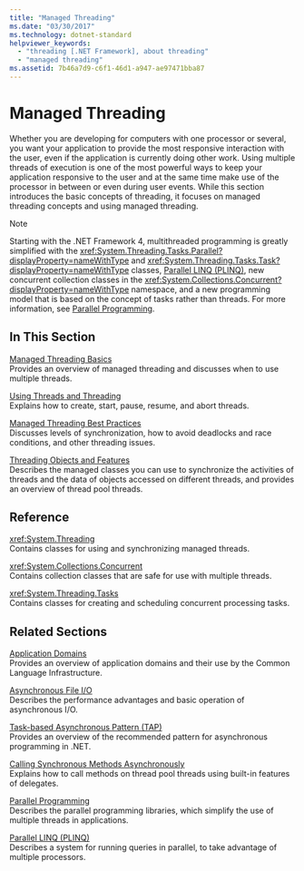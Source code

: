 ```yaml
---
title: "Managed Threading"
ms.date: "03/30/2017"
ms.technology: dotnet-standard
helpviewer_keywords: 
  - "threading [.NET Framework], about threading"
  - "managed threading"
ms.assetid: 7b46a7d9-c6f1-46d1-a947-ae97471bba87
---
```

# Managed Threading
Whether you are developing for computers with one processor or several, you want your application to provide the most responsive interaction with the user, even if the application is currently doing other work. Using multiple threads of execution is one of the most powerful ways to keep your application responsive to the user and at the same time make use of the processor in between or even during user events. While this section introduces the basic concepts of threading, it focuses on managed threading concepts and using managed threading.  
  
> [!NOTE]
> Starting with the .NET Framework 4, multithreaded programming is greatly simplified with the <xref:System.Threading.Tasks.Parallel?displayProperty=nameWithType> and <xref:System.Threading.Tasks.Task?displayProperty=nameWithType> classes, [Parallel LINQ (PLINQ)](../../../docs/standard/parallel-programming/introduction-to-plinq.md), new concurrent collection classes in the <xref:System.Collections.Concurrent?displayProperty=nameWithType> namespace, and a new programming model that is based on the concept of tasks rather than threads. For more information, see [Parallel Programming](../../../docs/standard/parallel-programming/index.md).  
  
## In This Section  
 [Managed Threading Basics](../../../docs/standard/threading/managed-threading-basics.md)  
 Provides an overview of managed threading and discusses when to use multiple threads.  
  
 [Using Threads and Threading](../../../docs/standard/threading/using-threads-and-threading.md)  
 Explains how to create, start, pause, resume, and abort threads.  
  
 [Managed Threading Best Practices](../../../docs/standard/threading/managed-threading-best-practices.md)  
 Discusses levels of synchronization, how to avoid deadlocks and race conditions, and other threading issues.  
  
 [Threading Objects and Features](../../../docs/standard/threading/threading-objects-and-features.md)  
 Describes the managed classes you can use to synchronize the activities of threads and the data of objects accessed on different threads, and provides an overview of thread pool threads.  
  
## Reference  
 <xref:System.Threading>  
 Contains classes for using and synchronizing managed threads.  
  
 <xref:System.Collections.Concurrent>  
 Contains collection classes that are safe for use with multiple threads.  
  
 <xref:System.Threading.Tasks>  
 Contains classes for creating and scheduling concurrent processing tasks.  
  
## Related Sections  
 [Application Domains](../../../docs/framework/app-domains/application-domains.md)  
 Provides an overview of application domains and their use by the Common Language Infrastructure.  
  
 [Asynchronous File I/O](../../../docs/standard/io/asynchronous-file-i-o.md)  
 Describes the performance advantages and basic operation of asynchronous I/O.  
  
 [Task-based Asynchronous Pattern (TAP)](../../../docs/standard/asynchronous-programming-patterns/task-based-asynchronous-pattern-tap.md)  
 Provides an overview of the recommended pattern for asynchronous programming in .NET.  
  
 [Calling Synchronous Methods Asynchronously](../../../docs/standard/asynchronous-programming-patterns/calling-synchronous-methods-asynchronously.md)  
 Explains how to call methods on thread pool threads using built-in features of delegates.  
  
 [Parallel Programming](../../../docs/standard/parallel-programming/index.md)  
 Describes the parallel programming libraries, which simplify the use of multiple threads in applications.  
  
 [Parallel LINQ (PLINQ)](../../../docs/standard/parallel-programming/introduction-to-plinq.md)  
 Describes a system for running queries in parallel, to take advantage of multiple processors.

